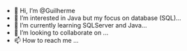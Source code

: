- 👋 Hi, I’m @Guilherme
- 👀 I’m interested in Java but my focus on database (SQL)...
- 🌱 I’m currently learning SQLServer and Java...
- 💞️ I’m looking to collaborate on ...
- 📫 How to reach me ...

<!---
xxxBacon/xxxBacon is a ✨ special ✨ repository because its `README.md` (this file) appears on your GitHub profile.
You can click the Preview link to take a look at your changes.
--->
